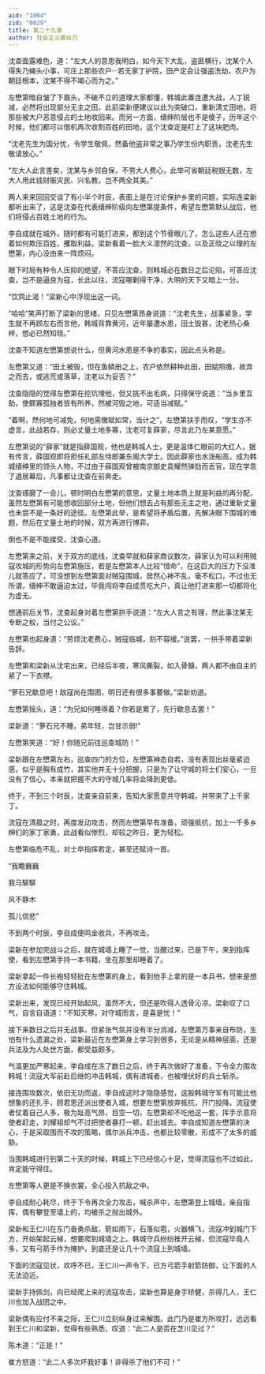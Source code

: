 ```yaml
---
aid: "1004"
zid: "0029"
title: 第二十九章
author: 社会主义螺丝刀
---
```


沈查面露难色，道：“左大人的意思我明白，如今天下大乱，盗匪横行，沈某个人得失乃蝇头小事，可庄上那些农户···若无家丁护院，田产定会让强盗洗劫，农户为朝廷根本，沈某不得不竭心而为之。”

左懋第暗自皱了下眉头，不破不立的道理大家都懂，韩城此番连遭大战，人丁锐减，必然将出现部分无主之田，此前梁新便建议以此为突破口，重新清丈田地，将那些被大户恶意侵占的土地收回来。而另一方面，缙绅阶层也不是傻子，历年这个时候，他们都可以借机再次收割百姓的田地，这个沈查定是盯上了这块肥肉。

“沈老先生为国分忧，令学生敬佩，然备他盗非常之事乃学生份内职责，沈老先生敬请放心。”

“左大人此言差矣，沈某与乡邻自保，不劳大人费心，此举可省朝廷税银无数，左大人用此钱财赈灾民、兴名教，岂不两全其美。”

两人来来回回交谈了有小半个时辰，表面上是在讨论保护乡里的问题，实际连梁新都听出来了，这是沈查在代表缙绅阶级向左懋第提条件，希望左懋第默认战后，他们将侵占百姓土地的行为。

李自成就在城外，随时都有可能打进来，都到这个节骨眼儿了，怎么这些人还在想着如何欺压百姓，攫取利益。梁新看着一脸大义凛然的沈查，以及正晓之以理的左懋第，内心没由来一阵烦闷。

眼下时局有种令人压抑的绝望，不答应沈查，则韩城必在数日之后沦陷，可答应沈查，岂不是逼良为寇，长此以往，流寇哪剿得干净，大明的天下又暗上一分。

“饮鸩止渴！”梁新心中浮现出这一词。

“哈哈”笑声打断了梁新的思绪，只见左懋第昂身说道：“沈老先生，战事紧急，学生就不再顾左右而言他，韩城背靠黄河，近年屡遭水患，田土毁甚，沈老热心桑梓，想必已然知晓。”

沈查不知道左懋第想说什么，但黄河水患是不争的事实，因此点头称是。

左懋第又道：“田土被毁，但在鱼鳞册之上，农户依然耕种此田，田赋照缴，故弃之而去，或逃荒或落草，沈老以为妥否？”

沈查隐隐的觉得左懋第在挖坑埋他，但又挑不出毛病，只得保守说道：“当乡里互助，使鳏寡孤独者皆有所养，然被河毁之地，可适当减赋。”

“着啊，然何地可减免，何地需缴赋如常，当计之”，左懋第扶手而叹，“学生亦不虚言，此战若存，则必丈量土地多寡，沈老可复薛家，尽言此乃左某意愿。”

左懋第说的“薛家”就是指薛国观，他也是韩城人士，更是温体仁眼前的大红人，据有传言，薛国观即将担任礼部左侍郎兼东阁大学士。因此薛家也水涨船高，成为韩城缙绅里的领头人物，不过由于薛国观曾被南京御史袁耀然弹劾而丢官，现在学乖了退居幕后，凡事都让沈查在前奔走。

沈查琢磨了一会儿，顿时明白左懋第的意思，丈量土地本质上就是利益的再分配，虽然左懋第有可能想收回部分土地，但他们想去占有那些无主之地，通过重新丈量也未尝不是一条好的途径。左懋第此举，是希望将矛盾后置，先解决眼下围城的难题，然后在丈量土地的时候，双方再进行博弈。

倒也不是不能接受，沈查心道。

左懋第来之前，关于双方的底线，沈查早就和薛家商议数次，薛家认为可以利用贼寇攻城的形势向左懋第施压，若是左懋第本人比较“惜命”，在这巨大的压力下没准儿就答应了，可没想到左懋第面对贼寇围城，居然心神不乱，毫不松口，不过也无所谓，缙绅不敢逼迫太过，毕竟闯将李自成贯吃大户，真让他打进来那一切都将化为虚无。

想通前后关节，沈查起身对着左懋第拱手说道：“左大人言之有理，然此事沈某无专断之权，当付之公议。”

左懋第也起身道：“劳烦沈老费心，贼寇临城，刻不容缓。”说罢，一拱手带着梁新告辞。

左懋第和梁新从沈宅出来，已经后半夜，寒风撕裂，如入骨髓，两人都不由自主的紧了一下衣襟。

“萝石兄歇息吧！敌寇尚在围困，明日还有很多事要做。”梁新劝道。

左懋第摇头，道：“为兄如何睡得着？你若是累了，先行歇息去罢！”

梁新道：“萝石兄不睡，弟年轻，岂甘示弱!”

左懋第笑道：“好！你随兄前往巡查城防！”

梁新跟在左懋第左右，巡查四门的方位，左懋第神态自若，没有表现出丝毫紧迫感，似乎是胸有成竹，其实他并无十分把握，只是为了让守城的将士们安心，一旦没有了信心，本来就把握不大的守城几率将会降到更低。

终于，不到三个时辰，沈查亲自前来，告知大家愿意共守韩城，并带来了上千家丁。

流寇在清晨之时，再度发动攻击，然而左懋第早有准备，顽强抵抗，加上一千多乡绅们的家丁家勇，此战看似惨烈，却较之昨日，更为轻松。

左懋第临危不乱，对士卒指挥若定，甚至还赋诗一首。

“我瞻巍巍

我马騑騑

风不静木

孤儿信悲”

不到两个时辰，李自成便鸣金收兵，不再攻击。

梁新在参加完战斗之后，就在城墙上睡了一觉，当醒过来，已是下午，来到指挥使，看到左懋第手持一本书籍，坐在那里却睡着了。

梁新拿起一件长袍轻轻批在左懋第的身上，看到他手上拿的是一本兵书，想来是想方设法如何能够守住韩城。

梁新出来，发现已经开始起风，虽然不大，但还是吹得人透骨沁凉。梁新叹了口气，自言自语道：“不知天寒，对守城而言，是喜是忧！”

接下来数日之后并无战事，但紧张气氛并没有半分消减，左懋第万事亲自布防，生怕有什么遗漏之处，梁新最近在左懋第身上学习到很多，无论是从精神层面，还是兵法及为人处世方面，都受益颇多。

气温更加严寒起来，李自成在冻了数日之后，终于再次做好了准备，下令全力围攻韩城！流寇大军前赴后继的冲击韩城，偶有进城者，也被埋伏好的兵士斩杀。

接连围攻数次，依旧无功而返，李自成这时才隐隐感觉，这股韩城守军有可能比他想象的还扎手，顾君恩还派出使者入城，想要左懋第放弃抵抗，开门投降。流寇使者仗着自己人多，极为趾高气昂，目空一切，左懋第却不吃他这一套，挥手示意将使者赶走，刘耀祖却气不过把使者暴打一顿，赶出城去。李自成知道左懋第的决心，于是采取围而不攻的策略，偶尔派兵冲击，也都比较零散，形成不了太多的威胁。

当围韩城进行到第二十天的时候，韩城上下已经信心十足，觉得流寇也不过如此，肯定能守得住。

左懋第等人更是不换衣裳，全心投入抗敌之中。

李自成耐心耗尽，终于下令再次全力攻击，喊杀声中，左懋第登上城墙，亲自指挥，偶有攀登至墙上的，均被杀之抛出城外。

梁新和王仁川在东门奋勇杀敌，箭如雨下，石落似雹，火器横飞，流寇冲到城门下方，开始架起云梯，想要爬到城墙之上。韩城守兵纷纷推开云梯，但流寇毕竟人多，又有弓箭手作为掩护，到底还是让几十个流寇上到城墙。

下面的流寇见状，欢呼不已，王仁川一声令下，已方弓箭手射箭防御，让下面的人无法迫近。

梁新手持佩剑，向已经爬上来的流寇攻击，梁新也算是身手矫健，杀得几人，王仁川也加入战团之中。

梁新偶有应付不来之际，王仁川立刻纵身过来解围。此门乃是崔方所攻打，远远看到王仁川和梁新，觉得有些熟悉，叹道：“此二人是否在芝川见过？”

陈木道：“正是！”

崔方怒道：“此二人多次坏我好事！非得杀了他们不可！”
